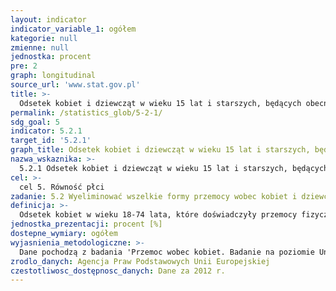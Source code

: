 ```yaml
---
layout: indicator
indicator_variable_1: ogółem
kategorie: null
zmienne: null
jednostka: procent
pre: 2
graph: longitudinal
source_url: 'www.stat.gov.pl'
title: >-
  Odsetek kobiet i dziewcząt w wieku 15 lat i starszych, będących obecnie lub w przeszłości w związku małżeńskim lub mieszkających z partnerem, wobec których obecny lub były partner stosował przemoc fizyczną, seksualną lub psychiczną w okresie ostatnich 12 miesięcy
permalink: /statistics_glob/5-2-1/
sdg_goal: 5
indicator: 5.2.1
target_id: '5.2.1'
graph_title: Odsetek kobiet i dziewcząt w wieku 15 lat i starszych, będących obecnie lub w przeszłości w związku małżeńskim lub mieszkających z partnerem, wobec których obecny lub były partner stosował przemoc fizyczną, seksualną lub psychiczną w okresie ostatnich 12 miesięcy
nazwa_wskaznika: >-
  5.2.1 Odsetek kobiet i dziewcząt w wieku 15 lat i starszych, będących obecnie lub w przeszłości w związku małżeńskim lub mieszkających z partnerem, wobec których obecny lub były partner stosował przemoc fizyczną, seksualną lub psychiczną w okresie ostatnich 12 miesięcy
cel: >-
  cel 5. Równość płci
zadanie: 5.2 Wyeliminować wszelkie formy przemocy wobec kobiet i dziewcząt w sferze publicznej i prywatnej, w tym handel ludźmi, wykorzystywanie seksualne i inne formy wyzysku
definicja: >-
  Odsetek kobiet w wieku 18-74 lata, które doświadczyły przemocy fizycznej, seksualnej lub psychicznej ze strony obecnego lub byłego partnera w okresie 12 miesięcy poprzedzających badanie.
jednostka_prezentacji: procent [%]
dostepne_wymiary: ogółem
wyjasnienia_metodologiczne: >-
  Dane pochodzą z badania 'Przemoc wobec kobiet. Badanie na poziomie Unii Europejskiej' przeprowadzonego przez Agencję Praw Podstawowych Unii Europejskiej (European Union Agency for Fundamental Right - FRA). Wyniki badania zostały opracowane w oparciu o rozmowy z 42 tys. kobiet w wieku 18–74 lata pochodzącymi ze wszystkich 28 państw członkowskich Unii Europejskiej (w każdym państwie członkowskim przeprowadzono średnio 1,5 tys. rozmów). Respondentki zostały wybrane metodą doboru losowego. Standardowe rozmowy przeprowadzane w ramach badania obejmowały pytania dotyczące przemocy fizycznej, seksualnej i psychicznej, w tym aktów przemocy ze strony partnerów (przemoc domowa). W badaniu ujęto również pytania dotyczące uporczywego nękania (stalking), molestowania seksualnego, roli nowych technologii w doświadczeniach związanych ze znęcaniem się oraz przemocy w dzieciństwie. W badaniu FRA proszono kobiety o wyodrębnienie zdarzeń, które miały miejsce po ukończeniu przez nie 15. roku życia (w określonym okresie życia) oraz zdarzeń z okresu 12 miesięcy poprzedzających rozmowę w ramach badania. Pytania dotyczące przemocy ze strony partnera odnosiły się do wszelkich aktów przemocy, które miały miejsce podczas trwania związku. Za obecnych partnerów uznane zostały osoby, które są małżeństwem lub zarejestrowanym związkiem partnerskim, mieszkają razem bez małżeństwa lub są zaangażowani w związek bez wspólnego zamieszkania. Osoby, które wcześniej pozostawały w jednej z wyżej wymienionych form związku, uważani są za byłych partnerów. Wyniki odnoszące się do doświadczeń kobiet z dowolnym partnerem są oparte na odpowiedziach respondentek, którzy w trakcie badania miały obecnego lub przynajmniej jednego poprzedniego partnera.
zrodlo_danych: Agencja Praw Podstawowych Unii Europejskiej
czestotliwosc_dostępnosc_danych: Dane za 2012 r.
---
```

